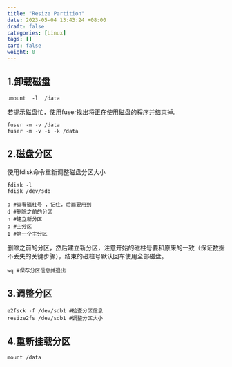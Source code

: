 ```yaml
---
title: "Resize Partition"
date: 2023-05-04 13:43:24 +08:00
draft: false
categories: [Linux]
tags: []
card: false
weight: 0
---
```


## 1.卸载磁盘

```shell
umount  -l  /data
```

若提示磁盘忙，使用fuser找出将正在使用磁盘的程序并结束掉。

```shell
fuser -m -v /data
fuser -m -v -i -k /data
```

## 2.磁盘分区

使用fdisk命令重新调整磁盘分区大小

```shell
fdisk -l
fdisk /dev/sdb
```

```shell
p #查看磁柱号 ，记住，后面要用到
d #删除之前的分区
n #建立新分区
p #主分区
1 #第一个主分区
```

删除之前的分区，然后建立新分区，注意开始的磁柱号要和原来的一致（保证数据不丢失的关键步骤），结束的磁柱号默认回车使用全部磁盘。

```shell
wq #保存分区信息并退出
```

## 3.调整分区

```shell
e2fsck -f /dev/sdb1 #检查分区信息
resize2fs /dev/sdb1 #调整分区大小
```

## 4.重新挂载分区

```shell
mount /data
```

